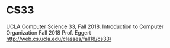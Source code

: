 # CS33
UCLA Computer Science 33, Fall 2018.
Introduction to Computer Organization
Fall 2018
Prof. Eggert  
http://web.cs.ucla.edu/classes/fall18/cs33/
